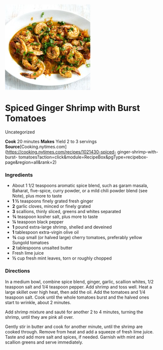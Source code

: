 ﻿

[![](./images/57ed5028-ca59-4773-a55d-7f2bc374fab6.jpg)](https://static01.nyt.com/images/2020/09/16/dining/11Apperex/merlin_176534631_992abc2b-e91b-410a-b350-3de82a73627e-articleLarge.jpg)

#  Spiced Ginger Shrimp with Burst Tomatoes

Uncategorized

 **Cook** 20 minutes **Makes** Yield 2 to 3 servings
**Source**[Cooking.nytimes.com](https://cooking.nytimes.com/recipes/1021430-spiced-
ginger-shrimp-with-burst-
tomatoes?action=click&module=RecipeBox&pgType=recipebox-
page&region=all&rank=2)

###  Ingredients

  * About 1 1/2 teaspoons aromatic spice blend, such as garam masala, Baharat, five-spice, curry powder, or a mild chili powder blend (see Note), plus more to taste
  *  **1 ½** teaspoons finely grated fresh ginger
  *  **2** garlic cloves, minced or finely grated
  *  **3** scallions, thinly sliced, greens and whites separated
  *  **¾** teaspoon kosher salt, plus more to taste
  *  **¼** teaspoon black pepper
  *  **1** pound extra-large shrimp, shelled and deveined
  *  **1** tablespoon extra-virgin olive oil
  *  **¾** cup small (or halved large) cherry tomatoes, preferably yellow Sungold tomatoes
  *  **2** tablespoons unsalted butter
  * Fresh lime juice
  *  **½** cup fresh mint leaves, torn or roughly chopped

###  Directions

In a medium bowl, combine spice blend, ginger, garlic, scallion whites, 1/2
teaspoon salt and 1/4 teaspoon pepper. Add shrimp and toss well. Heat a large
skillet over high heat, then add the oil. Add the tomatoes and 1/4 teaspoon
salt. Cook until the whole tomatoes burst and the halved ones start to
wrinkle, about 2 minutes.

Add shrimp mixture and sauté for another 2 to 4 minutes, turning the shrimp,
until they are pink all over.

Gently stir in butter and cook for another minute, until the shrimp are cooked
through. Remove from heat and add a squeeze of fresh lime juice. Taste and add
more salt and spices, if needed. Garnish with mint and scallion greens and
serve immediately.

